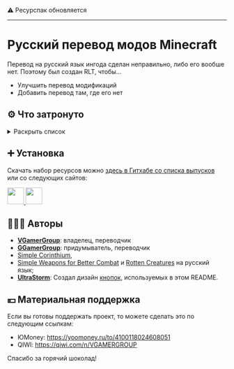 ⚠️ Ресурспак обновляется

---

# Русский перевод модов Minecraft

Перевод на русский язык ингода сделан неправильно, либо его вообше нет.
Поэтому был создан RLT, чтобы…
* Улучшить перевод модификаций
* Добавить перевод там, где его нет

## ⚙️ Что затронуто

<details>
<summary>Раскрыть список</summary>
<br>

* `1.16`, `1.17`, `1.18`, `1.19` — версии игры;
* ❌ — перевода пока нет;
* ✅ — перевод готов.

| Модификация | 1.16 | 1.17 | 1.18 | 1.19 |
| - | - | - | - | - |
| [Forge](https://files.minecraftforge.net/net/minecraftforge/forge) | ✅ Русский |
| [Smooth Boot (Fabric)](https://modrinth.com/mod/smoothboot-fabric)<br>[Smooth Boot (Reloaded)](https://modrinth.com/mod/smooth-boot-reloaded) | ✅ Русский |
| [Configured](https://www.curseforge.com/minecraft/mc-mods/configured) | ✅ Русский |
| [Better Mods Button](https://modrinth.com/mod/better-mods-button) | | ✅ Русский |
| [Catalogue](https://www.curseforge.com/minecraft/mc-mods/catalogue) | ❌ | ✅ Русский | ❌ | ❌ |
| [Mod Menu](https://modrinth.com/mod/modmenu) | ✅ Русский | ❌ | ✅ Русский | ✅ Русский |
| [Controlling](https://beta.curseforge.com/minecraft/mc-mods/controlling) | ✅ Русский | ❌ | ❌ | ✅ Русский |
| [Raised](https://modrinth.com/mod/raised) | ✅ Русский | ❌ | ❌ | ❌ |
| [EntityCulling](https://modrinth.com/mod/entityculling) | ✅ Русский | ❌ | ❌ | ❌ |
| [AppleSkin](https://modrinth.com/mod/appleskin) | ✅ Русский | ❌ | ❌ | ✅ Русский |
| [Better Biome Blend](https://modrinth.com/mod/better-biome-blend) | ❌ | ✅ Русский | ❌ | ❌ |
| [Cosmetic Armor Reworked](https://www.curseforge.com/minecraft/mc-mods/cosmetic-armor-reworked) | ❌ | ✅ Русский | ❌ | ❌ |
| [Automatic Tool Swap](https://www.curseforge.com/minecraft/mc-mods/automatic-tool-swap) | ❌ | ✅ Русский | ❌ | ❌ |
| [Enchantment Descriptions](https://www.curseforge.com/minecraft/mc-mods/enchantment-descriptions) | ❌ | ✅ Русский | ❌ | ❌ |
| [Chat Heads](https://modrinth.com/mod/chat-heads) | ✅ Русский | ❌ | ❌ | ❌ |
| [Lucky Block](https://www.luckyblockmod.com) | ❌ | ❌ | ✅ Русский<br>✅ Татарский | ❌ |
| [Simple Corinthium](https://www.curseforge.com/minecraft/mc-mods/simple-corinthium) | ❌ | ❌ | ✅ Русский | ✅ Русский |
| [Simple Weapons for Better Combat](https://www.curseforge.com/minecraft/mc-mods/simple-weapons-for-better-combat) | ❌ | ❌ | ✅ Русский | ✅ Русский |
| [Additional Additions](https://modrinth.com/mod/addadd) | ❌ | ❌ | ✅ Русский<br>✅ Татарский | ❌ |
| [Rotten Creatures](https://modrinth.com/mod/rottencreatures) | ❌ | ❌ | ✅ Русский | ✅ Русский |
| [Domestication Innovation](https://www.curseforge.com/minecraft/mc-mods/domestication-innovation) | ✅ Русский | 
[Applied Energistics 2](https://www.curseforge.com/minecraft/mc-mods/applied-energistics-2) | ✅ Русский |

Список будет пополняться.

</details>

## ➕ Установка

Скачать набор ресурсов можно [здесь в Гитхабе со списка выпусков](https://github.com/RushanM/Minecraft-Mods-Russian-Translation/releases) или со следующих сайтов:

</a>
<a href="https://www.curseforge.com/minecraft/texture-packs/mods-ru">
    <img height="38" src="https://cdn.jsdelivr.net/npm/@intergrav/devins-badges@3/assets/compact-minimal/available/curseforge_vector.svg">
</a>
<a href="https://modrinth.com/resourcepack/mods-ru">
    <img height="38" src="https://cdn.jsdelivr.net/npm/@intergrav/devins-badges@3/assets/compact-minimal/available/modrinth_vector.svg">
</a>

## 🧑‍🤝‍🧑 Авторы

* [**VGamerGroup**](https://github.com/RushanM): владелец, переводчик
* [**GGamerGroup**](https://github.com/RushanM): придумыватель, переводчик 
* [Simple Corinthium](https://www.curseforge.com/minecraft/mc-mods/simple-corinthium), 
* [Simple Weapons for Better Combat](https://www.curseforge.com/minecraft/mc-mods/simple-weapons-for-better-combat) и [Rotten Creatures](https://modrinth.com/mod/rottencreatures) на русский язык;
* [**UltraStorm**](https://github.com/intergrav): Создал дизайн [кнопок](https://github.com/intergrav/devins-badges), используемых в этом README.

## 💴 Материальная поддержка

Если вы готовы поддержать проект, то можете сделать это по следующим ссылкам:

* ЮMoney: <https://yoomoney.ru/to/4100118024608051>
* QIWI: <https://qiwi.com/n/VGAMERGROUP>

Спасибо за горячий шоколад!
